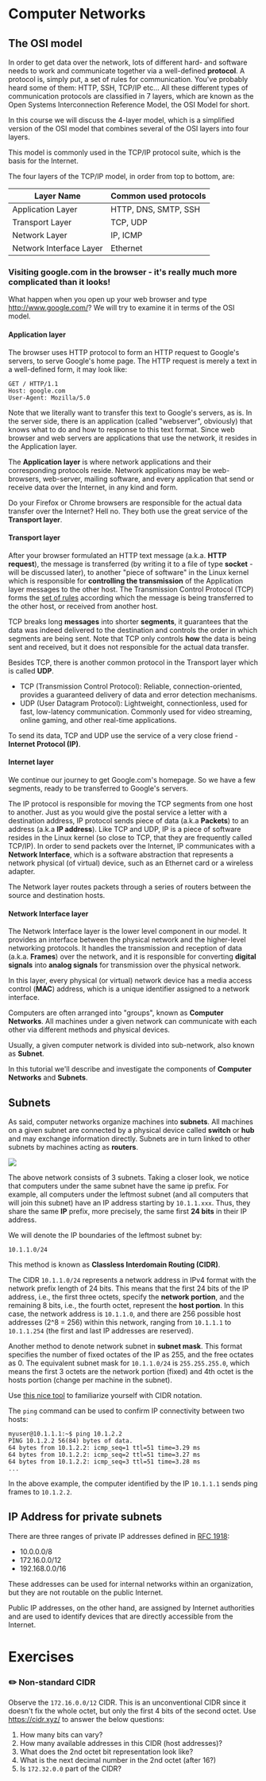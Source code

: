 # Computer Networks

## The OSI model

In order to get data over the network, lots of different hard- and software needs to work and communicate together via a well-defined **protocol**.
A protocol is, simply put, a set of rules for communication. You've probably heard some of them: HTTP, SSH, TCP/IP etc...
All these different types of communication protocols are classified in 7 layers, which are known as the Open Systems Interconnection Reference Model, the OSI Model for short.

In this course we will discuss the 4-layer model, which is a simplified version of the OSI model that combines several of the OSI layers into four layers.

This model is commonly used in the TCP/IP protocol suite, which is the basis for the Internet.

The four layers of the TCP/IP model, in order from top to bottom, are:

| Layer Name              | Common used protocols |
|-------------------------|-----------------------|
| Application Layer       | HTTP, DNS, SMTP, SSH  |
| Transport Layer         | TCP, UDP              |
| Network Layer           | IP, ICMP              |
| Network Interface Layer | Ethernet              |

### Visiting google.com in the browser - it's really much more complicated than it looks!

What happen when you open up your web browser and type http://www.google.com/? We will try to examine it in terms of the OSI model.

#### Application layer

The browser uses HTTP protocol to form an HTTP request to Google's servers, to serve Google's home page. 
The HTTP request is merely a text in a well-defined form, it may look like:

```text
GET / HTTP/1.1
Host: google.com
User-Agent: Mozilla/5.0
```

Note that we literally want to transfer this text to Google's servers, as is.
In the server side, there is an application (called "webserver", obviously) that knows what to do and how to response to this text format.
Since web browser and web servers are applications that use the network, it resides in the Application layer.

The **Application layer** is where network applications and their corresponding protocols reside. Network applications may be web-browsers, web-server, mailing software, and every application that send or receive data over the Internet, in any kind and form.

Do your Firefox or Chrome browsers are responsible for the actual data transfer over the Internet? Hell no.
They both use the great service of the **Transport layer**.

#### Transport layer

After your browser formulated an HTTP text message (a.k.a. **HTTP request**), the message is transferred (by writing it to a file of type **socket** - will be discussed later), to another "piece of software" in the Linux kernel which is responsible for **controlling the transmission** of the Application layer messages to the other host.
The Transmission Control Protocol (TCP) forms the [set of rules](https://www.ietf.org/rfc/rfc793.txt) according which the message is being transferred to the other host, or received from another host. 

TCP breaks long **messages** into shorter **segments**, it guarantees that the data was indeed delivered to the destination and controls the order in which segments are being sent.
Note that TCP only controls **how** the data is being sent and received, but it does not responsible for the actual data transfer. 

Besides TCP, there is another common protocol in the Transport layer which is called **UDP**.

- TCP (Transmission Control Protocol): Reliable, connection-oriented, provides a guaranteed delivery of data and error detection mechanisms. 
- UDP (User Datagram Protocol): Lightweight, connectionless, used for fast, low-latency communication. Commonly used for video streaming, online gaming, and other real-time applications.

To send its data, TCP and UDP use the service of a very close friend - **Internet Protocol (IP)**.

#### Internet layer

We continue our journey to get Google.com's homepage. 
So we have a few segments, ready to be transferred to Google's servers. 

The IP protocol is responsible for moving the TCP segments from one host to another.
Just as you would give the postal service a letter with a destination address, IP protocol sends piece of data (a.k.a **Packets**) to an address (a.k.a **IP address**).
Like TCP and UDP, IP is a piece of software resides in the Linux kernel (so close to TCP, that they are frequently called TCP/IP).
In order to send packets over the Internet, IP communicates with a **Network Interface**, which is a software abstraction that represents a network physical (of virtual) device, such as an Ethernet card or a wireless adapter.

The Network layer routes packets through a series of routers between the source and destination hosts.

#### Network Interface layer

The Network Interface layer is the lower level component in our model. 
It provides an interface between the physical network and the higher-level networking protocols.
It handles the transmission and reception of data (a.k.a. **Frames**) over the network, and it is responsible for converting **digital signals** into **analog signals** for transmission over the physical network.

In this layer, every physical (or virtual) network device has a media access control (**MAC**) address, which is a unique identifier assigned to a network interface. 


Computers are often arranged into "groups", known as **Computer Networks**.
All machines under a given network can communicate with each other via different methods and physical devices.

Usually, a given computer network is divided into sub-network, also known as **Subnet**.  

In this tutorial we'll describe and investigate the components of **Computer Networks** and **Subnets**. 

## Subnets

As said, computer networks organize machines into **subnets**.
All machines on a given subnet are connected by a physical device called **switch** or **hub** and may exchange information directly.
Subnets are in turn linked to other subnets by machines acting as **routers**.

![][networking_subnets]

The above network consists of 3 subnets. Taking a closer look, we notice that computers under the same subnet have the same ip prefix.
For example, all computers under the leftmost subnet (and all computers that will join this subnet) have an IP address starting by `10.1.1.xxx`. 
Thus, they share the same **IP** prefix, more precisely, the same first **24 bits** in their IP address.

We will denote the IP boundaries of the leftmost subnet by:

```text
10.1.1.0/24
```

This method is known as **Classless Interdomain Routing (CIDR)**.

The CIDR `10.1.1.0/24` represents a network address in IPv4 format with the network prefix length of 24 bits. This means that the first 24 bits of the IP address, i.e., the first three octets, specify the **network portion**, and the remaining 8 bits, i.e., the fourth octet, represent the **host portion**. 
In this case, the network address is `10.1.1.0`, and there are 256 possible host addresses (2^8 = 256) within this network, ranging from `10.1.1.1` to `10.1.1.254` (the first and last IP addresses are reserved).

Another method to denote network subnet in **subnet mask**.
This format specifies the number of fixed octates of the IP as 255, and the free octates as 0. The equivalent subnet mask for `10.1.1.0/24` is `255.255.255.0`,  which means the first 3 octets are the network portion (fixed) and 4th octet is the hosts portion (change per machine in the subnet).

Use [this nice tool](https://cidr.xyz/) to familiarize yourself with CIDR notation.

The `ping` command can be used to confirm IP connectivity between two hosts:

```console
myuser@10.1.1.1:~$ ping 10.1.2.2
PING 10.1.2.2 56(84) bytes of data.
64 bytes from 10.1.2.2: icmp_seq=1 ttl=51 time=3.29 ms
64 bytes from 10.1.2.2: icmp_seq=2 ttl=51 time=3.27 ms
64 bytes from 10.1.2.2: icmp_seq=3 ttl=51 time=3.28 ms
...
```

In the above example, the computer identified by the IP `10.1.1.1` sends ping frames to `10.1.2.2`.

## IP Address for private subnets

There are three ranges of private IP addresses defined in [RFC 1918](https://www.rfc-editor.org/rfc/rfc1918):

- 10.0.0.0/8
- 172.16.0.0/12
- 192.168.0.0/16

These addresses can be used for internal networks within an organization, but they are not routable on the public Internet.

Public IP addresses, on the other hand, are assigned by Internet authorities and are used to identify devices that are directly accessible from the Internet.

# Exercises

### :pencil2: Non-standard CIDR

Observe the `172.16.0.0/12` CIDR. This is an unconventional CIDR since it doesn't fix the whole octet, but only the first 4 bits of the second octet. Use https://cidr.xyz/ to answer the below questions:

1. How many bits can vary?
2. How many available addresses in this CIDR (host addresses)?
3. What does the 2nd octet bit representation look like?
4. What is the next decimal number in the 2nd octet (after 16?)
5. Is `172.32.0.0` part of the CIDR?


[networking_subnets]: https://exit-zero-academy.github.io/DevOpsTheHardWayAssets/img/networking_subnets.png